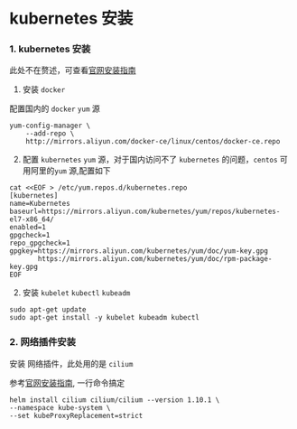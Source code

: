 # kubernetes 安装

### 1. kubernetes 安装

此处不在赘述，可查看[官网安装指南](https://kubernetes.io/zh/docs/setup/production-environment/tools/kubeadm/create-cluster-kubeadm/) 

1. 安装 `docker`

配置国内的 `docker` `yum` 源

```text
yum-config-manager \
    --add-repo \
    http://mirrors.aliyun.com/docker-ce/linux/centos/docker-ce.repo
```

2. 配置 `kubernetes` `yum` 源，对于国内访问不了 `kubernetes` 的问题，`centos`  可用阿里的`yum` 源,配置如下 

```text
cat <<EOF > /etc/yum.repos.d/kubernetes.repo
[kubernetes]
name=Kubernetes
baseurl=https://mirrors.aliyun.com/kubernetes/yum/repos/kubernetes-el7-x86_64/
enabled=1
gpgcheck=1
repo_gpgcheck=1
gpgkey=https://mirrors.aliyun.com/kubernetes/yum/doc/yum-key.gpg
       https://mirrors.aliyun.com/kubernetes/yum/doc/rpm-package-key.gpg
EOF
```

 2. 安装   `kubelet`  `kubectl` `kubeadm`

```text
sudo apt-get update
sudo apt-get install -y kubelet kubeadm kubectl
```

### 2. 网络插件安装

安装 网络插件，此处用的是 `cilium`

参考[官网安装指南](https://docs.cilium.io/en/v1.10/gettingstarted/k8s-install-helm/#installation-using-helm), 一行命令搞定

```text
helm install cilium cilium/cilium --version 1.10.1 \
--namespace kube-system \
--set kubeProxyReplacement=strict
```



